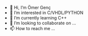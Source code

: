 - 👋 Hi, I’m Ömer Genç
- 👀 I’m interested in C/VHDL/PYTHON 
- 🌱 I’m currently learning C++
- 💞️ I’m looking to collaborate on ...
- 📫 How to reach me ...

<!---
omer-genc/omer-genc is a ✨ special ✨ repository because its `README.md` (this file) appears on your GitHub profile.
You can click the Preview link to take a look at your changes.
--->
